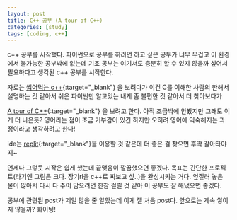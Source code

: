 ```yaml
---
layout: post
title: C++ 공부 (A tour of C++)
categories: [study]
tags: [coding, c++]
---
```

c++ 공부를 시작했다. 파이썬으로 공부를 하려면 하고 싶은 공부가 너무 무겁고 이 환경에서 불가능한 공부밖에 없는데
기초 공부는 여기서도 충분히 할 수 있지 않을까 싶어서 필요하다고 생각된 c++ 공부를 시작한다.

자료는 [씹어먹는 c++](https://modoocode.com/135){:target="_blank"} 을 보려다가 이건 C를 이해한 사람의 한해서 설명하는 것 같아서
쉬운 파이썬만 알고있는 내게 좀 불편한 것 같아서 더 찾아보다가

[A tour of C++](http://www.staroceans.org/e-book/ATourofC%2B%2B.pdf){:target="_blank"} 을 보려고 한다. 아직 조금밖에 안봤지만 그래도 이게 더 나은듯?
영어라는 점이 조금 거부감이 있긴 하지만 오히려 영어에 익숙해지는 과정이라고 생각하려고 한다!

ide는 [replit](https://replit.com/languages/cpp){:target="_blank"}을 이용할 것 같은데 더 좋은 걸 찾으면 후딱 갈아타야지~

언제나 그렇듯 시작은 쉽게 했는데 끝맺음이 깔끔했으면 좋겠다. 목표는 간단한 프로젝트(라기엔 그림은 크다. 장기rl을 c++로 짜보고 싶..)을 완성시키는 거다.
엎질러 놓은 물이 많아서 다시 다 주어 담으려면 한참 걸릴 것 같아 이 공부도 잘 해냈으면 좋겠다.

공부에 관련된 post가 제일 많을 줄 알았는데 이게 젤 처음 post다. 앞으로는 계속 쌓이지 않을까? 화이팅!
